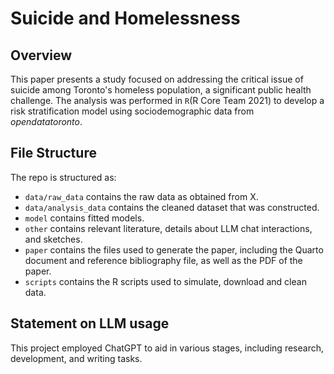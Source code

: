 # Suicide and Homelessness 

## Overview

This paper presents a study focused on addressing the critical issue of suicide among Toronto's homeless population, a significant public health challenge. The analysis was performed in `R`(R Core Team 2021) to develop a risk stratification model using sociodemographic data from *opendatatoronto*.

## File Structure

The repo is structured as:

-   `data/raw_data` contains the raw data as obtained from X.
-   `data/analysis_data` contains the cleaned dataset that was constructed.
-   `model` contains fitted models. 
-   `other` contains relevant literature, details about LLM chat interactions, and sketches.
-   `paper` contains the files used to generate the paper, including the Quarto document and reference bibliography file, as well as the PDF of the paper. 
-   `scripts` contains the R scripts used to simulate, download and clean data.


## Statement on LLM usage

This project employed ChatGPT to aid in various stages, including research, development, and writing tasks.
